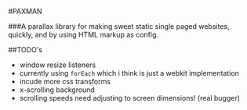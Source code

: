 #PAXMAN

###A parallax library for making sweet static single paged websites, quickly, and by using HTML markup as config.

##TODO's
* window resize listeners
* currently using `forEach` which i think is just a webkit implementation
* incude more css transforms
* x-scrolling background
* scrolling speeds need adjusting to screen dimensions! (real bugger)